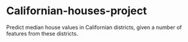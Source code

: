 # Californian-houses-project
Predict median house values in Californian districts, given a number of features from these districts.
